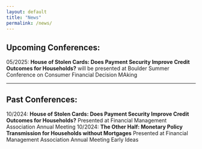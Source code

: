 ```yaml
---
layout: default  
title: "News"  
permalink: /news/  
---
```


## Upcoming Conferences:  
05/2025: **House of Stolen Cards: Does Payment Security Improve Credit Outcomes for Households?** will be presented at Boulder Summer Conference on Consumer Financial Decision MAking

---
## Past Conferences:  
10/2024: **House of Stolen Cards: Does Payment Security Improve Credit Outcomes for Households?** Presented at Financial Management Association Annual Meeting
10/2024: **The Other Half: Monetary Policy Transmission for Households without Mortgages** Presented at Financial Management Association Annual Meeting Early Ideas

